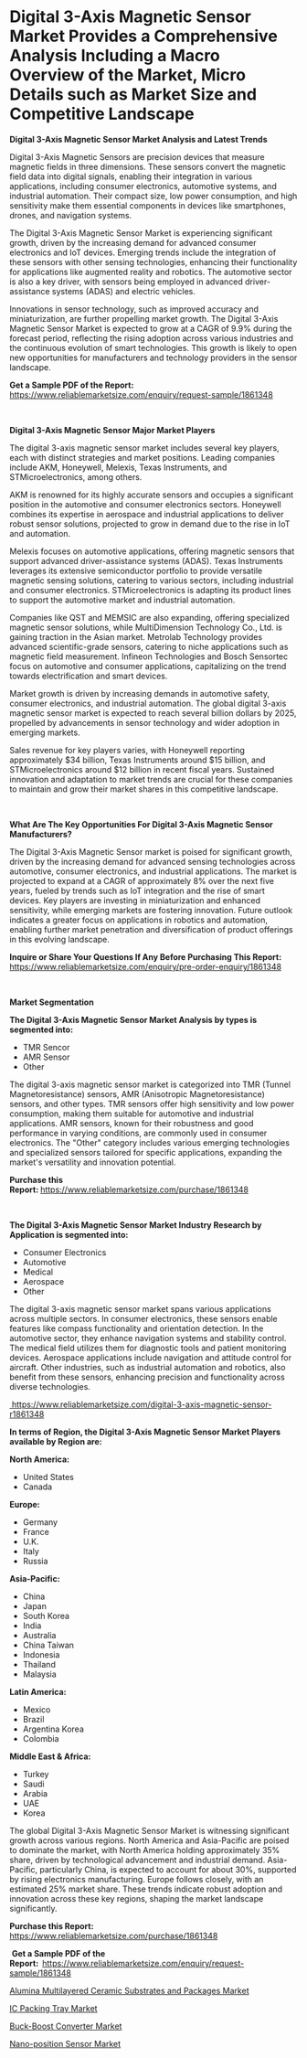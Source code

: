 <p><h1>Digital 3-Axis Magnetic Sensor Market Provides a Comprehensive Analysis Including a Macro Overview of the Market, Micro Details such as Market Size and Competitive Landscape</h1></p><p><strong>Digital 3-Axis Magnetic Sensor Market Analysis and Latest Trends</strong></p>
<p><p>Digital 3-Axis Magnetic Sensors are precision devices that measure magnetic fields in three dimensions. These sensors convert the magnetic field data into digital signals, enabling their integration in various applications, including consumer electronics, automotive systems, and industrial automation. Their compact size, low power consumption, and high sensitivity make them essential components in devices like smartphones, drones, and navigation systems.</p><p>The Digital 3-Axis Magnetic Sensor Market is experiencing significant growth, driven by the increasing demand for advanced consumer electronics and IoT devices. Emerging trends include the integration of these sensors with other sensing technologies, enhancing their functionality for applications like augmented reality and robotics. The automotive sector is also a key driver, with sensors being employed in advanced driver-assistance systems (ADAS) and electric vehicles.</p><p>Innovations in sensor technology, such as improved accuracy and miniaturization, are further propelling market growth. The Digital 3-Axis Magnetic Sensor Market is expected to grow at a CAGR of 9.9% during the forecast period, reflecting the rising adoption across various industries and the continuous evolution of smart technologies. This growth is likely to open new opportunities for manufacturers and technology providers in the sensor landscape.</p></p>
<p><strong>Get a Sample PDF of the Report:&nbsp;</strong> <a href="https://www.reliablemarketsize.com/enquiry/request-sample/1861348?utm_campaign=1840&utm_medium=2&utm_source=Github&utm_content=ia&utm_term=07042025&utm_id=digital-3-axis-magnetic-sensor">https://www.reliablemarketsize.com/enquiry/request-sample/1861348</a></p>
<p>&nbsp;</p>
<p><strong>Digital 3-Axis Magnetic Sensor Major Market Players</strong></p>
<p><p>The digital 3-axis magnetic sensor market includes several key players, each with distinct strategies and market positions. Leading companies include AKM, Honeywell, Melexis, Texas Instruments, and STMicroelectronics, among others.</p><p>AKM is renowned for its highly accurate sensors and occupies a significant position in the automotive and consumer electronics sectors. Honeywell combines its expertise in aerospace and industrial applications to deliver robust sensor solutions, projected to grow in demand due to the rise in IoT and automation.</p><p>Melexis focuses on automotive applications, offering magnetic sensors that support advanced driver-assistance systems (ADAS). Texas Instruments leverages its extensive semiconductor portfolio to provide versatile magnetic sensing solutions, catering to various sectors, including industrial and consumer electronics. STMicroelectronics is adapting its product lines to support the automotive market and industrial automation.</p><p>Companies like QST and MEMSIC are also expanding, offering specialized magnetic sensor solutions, while MultiDimension Technology Co., Ltd. is gaining traction in the Asian market. Metrolab Technology provides advanced scientific-grade sensors, catering to niche applications such as magnetic field measurement. Infineon Technologies and Bosch Sensortec focus on automotive and consumer applications, capitalizing on the trend towards electrification and smart devices.</p><p>Market growth is driven by increasing demands in automotive safety, consumer electronics, and industrial automation. The global digital 3-axis magnetic sensor market is expected to reach several billion dollars by 2025, propelled by advancements in sensor technology and wider adoption in emerging markets.</p><p>Sales revenue for key players varies, with Honeywell reporting approximately $34 billion, Texas Instruments around $15 billion, and STMicroelectronics around $12 billion in recent fiscal years. Sustained innovation and adaptation to market trends are crucial for these companies to maintain and grow their market shares in this competitive landscape.</p></p>
<p>&nbsp;</p>
<p><strong>What Are The Key Opportunities For Digital 3-Axis Magnetic Sensor Manufacturers?</strong></p>
<p><p>The Digital 3-Axis Magnetic Sensor market is poised for significant growth, driven by the increasing demand for advanced sensing technologies across automotive, consumer electronics, and industrial applications. The market is projected to expand at a CAGR of approximately 8% over the next five years, fueled by trends such as IoT integration and the rise of smart devices. Key players are investing in miniaturization and enhanced sensitivity, while emerging markets are fostering innovation. Future outlook indicates a greater focus on applications in robotics and automation, enabling further market penetration and diversification of product offerings in this evolving landscape.</p></p>
<p><strong>Inquire or Share Your Questions If Any Before Purchasing This Report:</strong> <a href="https://www.reliablemarketsize.com/enquiry/pre-order-enquiry/1861348?utm_campaign=1840&utm_medium=2&utm_source=Github&utm_content=ia&utm_term=07042025&utm_id=digital-3-axis-magnetic-sensor">https://www.reliablemarketsize.com/enquiry/pre-order-enquiry/1861348</a></p>
<p>&nbsp;</p>
<p><strong>Market Segmentation</strong></p>
<p><strong>The Digital 3-Axis Magnetic Sensor Market Analysis by types is segmented into:</strong></p>
<p><ul><li>TMR Sencor</li><li>AMR Sensor</li><li>Other</li></ul></p>
<p><p>The digital 3-axis magnetic sensor market is categorized into TMR (Tunnel Magnetoresistance) sensors, AMR (Anisotropic Magnetoresistance) sensors, and other types. TMR sensors offer high sensitivity and low power consumption, making them suitable for automotive and industrial applications. AMR sensors, known for their robustness and good performance in varying conditions, are commonly used in consumer electronics. The "Other" category includes various emerging technologies and specialized sensors tailored for specific applications, expanding the market's versatility and innovation potential.</p></p>
<p><strong>Purchase this Report:&nbsp;</strong><a href="https://www.reliablemarketsize.com/purchase/1861348?utm_campaign=1840&utm_medium=2&utm_source=Github&utm_content=ia&utm_term=07042025&utm_id=digital-3-axis-magnetic-sensor">https://www.reliablemarketsize.com/purchase/1861348</a></p>
<p>&nbsp;</p>
<p><strong>The Digital 3-Axis Magnetic Sensor Market Industry Research by Application is segmented into:</strong></p>
<p><ul><li>Consumer Electronics</li><li>Automotive</li><li>Medical</li><li>Aerospace</li><li>Other</li></ul></p>
<p><p>The digital 3-axis magnetic sensor market spans various applications across multiple sectors. In consumer electronics, these sensors enable features like compass functionality and orientation detection. In the automotive sector, they enhance navigation systems and stability control. The medical field utilizes them for diagnostic tools and patient monitoring devices. Aerospace applications include navigation and attitude control for aircraft. Other industries, such as industrial automation and robotics, also benefit from these sensors, enhancing precision and functionality across diverse technologies.</p></p>
<p><a href="https://www.reliablemarketsize.com/digital-3-axis-magnetic-sensor-r1861348?utm_campaign=1840&utm_medium=2&utm_source=Github&utm_content=ia&utm_term=07042025&utm_id=digital-3-axis-magnetic-sensor">&nbsp;https://www.reliablemarketsize.com/digital-3-axis-magnetic-sensor-r1861348</a></p>
<p><strong>In terms of Region, the Digital 3-Axis Magnetic Sensor Market Players available by Region are:</strong></p>
<p>
    <p> <strong> North America: </strong>
        <ul>
            <li>United States</li>
            <li>Canada</li>
        </ul>
        </p> 
    <p> <strong> Europe: </strong>
        <ul>
            <li>Germany</li>
            <li>France</li>
            <li>U.K.</li>
            <li>Italy</li>
            <li>Russia</li>
        </ul>
        </p> 
    <p> <strong> Asia-Pacific: </strong>
        <ul>
            <li>China</li>
            <li>Japan</li>
            <li>South Korea</li>
            <li>India</li>
            <li>Australia</li>
            <li>China Taiwan</li>
            <li>Indonesia</li>
            <li>Thailand</li>
            <li>Malaysia</li>
        </ul>
        </p> 
    <p> <strong> Latin America: </strong>
        <ul>
            <li>Mexico</li>
            <li>Brazil</li>
            <li>Argentina Korea</li>
            <li>Colombia</li>
        </ul>
        </p> 
    <p> <strong> Middle East & Africa: </strong>
        <ul>
            <li>Turkey</li>
            <li>Saudi</li>
            <li>Arabia</li>
            <li>UAE</li>
            <li>Korea</li>
        </ul>
    </p>
    </p>
<p><p>The global Digital 3-Axis Magnetic Sensor Market is witnessing significant growth across various regions. North America and Asia-Pacific are poised to dominate the market, with North America holding approximately 35% share, driven by technological advancement and industrial demand. Asia-Pacific, particularly China, is expected to account for about 30%, supported by rising electronics manufacturing. Europe follows closely, with an estimated 25% market share. These trends indicate robust adoption and innovation across these key regions, shaping the market landscape significantly.</p></p>
<p><strong>Purchase this Report: </strong><a href="https://www.reliablemarketsize.com/purchase/1861348?utm_campaign=1840&utm_medium=2&utm_source=Github&utm_content=ia&utm_term=07042025&utm_id=digital-3-axis-magnetic-sensor">https://www.reliablemarketsize.com/purchase/1861348</a></p>
<p>&nbsp;<strong>Get a Sample PDF of the Report:&nbsp;&nbsp;</strong><a href="https://www.reliablemarketsize.com/enquiry/request-sample/1861348?utm_campaign=1840&utm_medium=2&utm_source=Github&utm_content=ia&utm_term=07042025&utm_id=digital-3-axis-magnetic-sensor">https://www.reliablemarketsize.com/enquiry/request-sample/1861348</a></p>
<p><strong></strong></p>
<p><p><a href="https://github.com/maikefelanc3/Market-Research-Report-List-1/blob/main/alumina-multilayered-ceramic-substrates-and-packages-market.md?utm_campaign=1840&utm_medium=2&utm_source=Github&utm_content=ia&utm_term=07042025&utm_id=digital-3-axis-magnetic-sensor">Alumina Multilayered Ceramic Substrates and Packages Market</a></p><p><a href="https://github.com/vimar16th/Market-Research-Report-List-7/blob/main/ic-packing-tray-market.md?utm_campaign=1840&utm_medium=2&utm_source=Github&utm_content=ia&utm_term=07042025&utm_id=digital-3-axis-magnetic-sensor">IC Packing Tray Market</a></p><p><a href="https://github.com/shiahbuyerin/Market-Research-Report-List-1/blob/main/buck-boost-converter-market.md?utm_campaign=1840&utm_medium=2&utm_source=Github&utm_content=ia&utm_term=07042025&utm_id=digital-3-axis-magnetic-sensor">Buck-Boost Converter Market</a></p><p><a href="https://github.com/fahieraudau9/Market-Research-Report-List-1/blob/main/nano-position-sensor-market.md?utm_campaign=1840&utm_medium=2&utm_source=Github&utm_content=ia&utm_term=07042025&utm_id=digital-3-axis-magnetic-sensor">Nano-position Sensor Market</a></p></p>